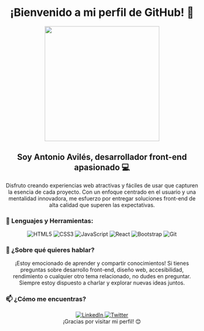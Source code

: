 # <div align="center">¡Bienvenido a mi perfil de GitHub! 👋</div>

<div align="center">
  <img src="https://media.giphy.com/media/qgQUggAC3Pfv687qPC/giphy.gif" width="300" />
</div>

## <div align="center">Soy Antonio Avilés, desarrollador front-end apasionado 💻</div>

<div align="center">
  <p>
    Disfruto creando experiencias web atractivas y fáciles de usar que capturen la esencia de cada proyecto. Con un enfoque centrado en el usuario y una mentalidad innovadora, me esfuerzo por entregar soluciones front-end de alta calidad que superen las expectativas.
  </p>
</div>

### 🚀 Lenguajes y Herramientas:

<div align="center">
  <img src="https://img.shields.io/badge/html5-%23E34F26.svg?style=for-the-badge&logo=html5&logoColor=white" alt="HTML5" />
  <img src="https://img.shields.io/badge/css3-%231572B6.svg?style=for-the-badge&logo=css3&logoColor=white" alt="CSS3" />
  <img src="https://img.shields.io/badge/javascript-%23323330.svg?style=for-the-badge&logo=javascript&logoColor=%23F7DF1E" alt="JavaScript" />
  <img src="https://img.shields.io/badge/react-%2320232a.svg?style=for-the-badge&logo=react&logoColor=%2361DAFB" alt="React" />
  <img src="https://img.shields.io/badge/bootstrap-%23563D7C.svg?style=for-the-badge&logo=bootstrap&logoColor=white" alt="Bootstrap" />
  <img src="https://img.shields.io/badge/git-%23F05033.svg?style=for-the-badge&logo=git&logoColor=white" alt="Git" />
</div>

### 💬 ¿Sobre qué quieres hablar?

<div align="center">
  <p>
    ¡Estoy emocionado de aprender y compartir conocimientos! Si tienes preguntas sobre desarrollo front-end, diseño web, accesibilidad, rendimiento o cualquier otro tema relacionado, no dudes en preguntar. Siempre estoy dispuesto a charlar y explorar nuevas ideas juntos.
  </p>
</div>

### 📫 ¿Cómo me encuentras?

<div align="center">
  <a href="https://www.linkedin.com/in/antonio-aviles">
    <img src="https://img.shields.io/badge/linkedin-%230077B5.svg?style=for-the-badge&logo=linkedin&logoColor=white" alt="LinkedIn" />
  </a>
  <a href="https://twitter.com/your-twitter-handle">
    <img src="https://img.shields.io/badge/Twitter-%231DA1F2.svg?style=for-the-badge&logo=Twitter&logoColor=white" alt="Twitter" />
  </a>
</div>

<div align="center">
  ¡Gracias por visitar mi perfil! 😊
</div>
